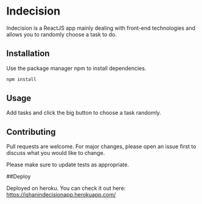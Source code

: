 # Indecision

Indecision is a ReactJS app mainly dealing with front-end technologies and allows you to randomly choose a task to do.

## Installation

Use the package manager npm to install dependencies.

```bash
npm install
```

## Usage

Add tasks and click the big button to choose a task randomly.

## Contributing
Pull requests are welcome. For major changes, please open an issue first to discuss what you would like to change.

Please make sure to update tests as appropriate.

##Deploy

Deployed on heroku. You can check it out here: 
https://ishanindecisionapp.herokuapp.com/
